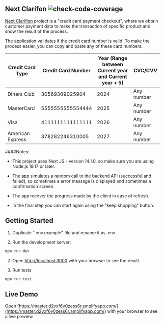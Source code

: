## Next Clarifon ![check-code-coverage](https://img.shields.io/badge/code--coverage-97.57%25-brightgreen)

[Next Clarifion](https://master.d2vxf6v0zess6r.amplifyapp.com/) project is a "credit card payment checkout", where we obtain customer payment data to make the transaction of specific product and show
the result of the process.

The application validates if the credit card number is valid. To make the process easier, you can copy and paste any of these card numbers.

| Credit Card Type | Credit Card Number | Year (Range between Current year and Current year + 5) | CVC/CVV    |
| ---------------- | ------------------ | ------------------------------------------------------ | ---------- |
| Diners Club      | 30569309025904     | 2024                                                   | Any number |
| MasterCard       | 5555555555554444   | 2025                                                   | Any number |
| Visa             | 4111111111111111   | 2026                                                   | Any number |
| American Express | 378282246310005    | 2027                                                   | Any number |

####Notes:

-   This project uses Next JS - version 14.1.0, so make sure you are using Node.js 18.17 or later.
-   The app simulates a random call to the backend API (successful and failed), so sometimes a error message is displayed and sometimes a confirmation screen.

-   The app recover the progress made by the client in case of refresh.

-   In the final step you can start again using the "keep shopping" button.

## Getting Started

1. Duplicate ".env.example" file and rename it as .env

2. Run the development server:

```bash
npm run dev
```

2. Open [http://localhost:3000](http://localhost:3000) with your browser to see the result.

3. Run tests

```bash
npm run test
```

## Live Demo

Open [https://master.d2vxf6v0zess6r.amplifyapp.com/](https://master.d2vxf6v0zess6r.amplifyapp.com/) with your browser to see a live preview.
